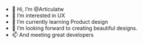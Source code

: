 - 👋 Hi, I’m @Articulatw
- 👀 I’m interested in UX 
- 🌱 I’m currently learning Product design
- 💞️ I’m looking forward to creating beautiful designs.
- 📫 And meeting great developers 

<!---
Articulatw/Articulatw is a ✨ special ✨ repository because its `README.md` (this file) appears on your GitHub profile.
You can click the Preview link to take a look at your changes.
--->
